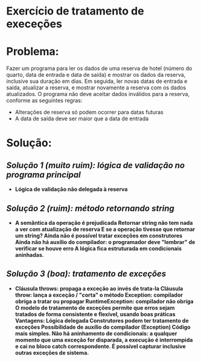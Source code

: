 # Exercício de tratamento de execeções
# Problema: 
Fazer um programa para ler os dados de uma reserva de hotel (número do quarto, data
de entrada e data de saída) e mostrar os dados da reserva, inclusive sua duração em
dias. Em seguida, ler novas datas de entrada e saída, atualizar a reserva, e mostrar
novamente a reserva com os dados atualizados. O programa não deve aceitar dados
inválidos para a reserva, conforme as seguintes regras:
- Alterações de reserva só podem ocorrer para datas futuras
- A data de saída deve ser maior que a data de entrada

# Solução:
## _Solução 1 (muito ruim): lógica de validação no programa principal_
- **Lógica de validação não delegada à reserva**
## _Solução 2 (ruim): método retornando string_
- **A semântica da operação é prejudicada Retornar string não tem nada a ver com atualização de reserva
E se a operação tivesse que retornar um string?
Ainda não é possível tratar exceções em construtores
Ainda não há auxílio do compilador: o programador deve "lembrar" de verificar se houve
erro
A lógica fica estruturada em condicionais aninhadas.**
## _Solução 3 (boa): tratamento de exceções_
- **Cláusula throws: propaga a exceção ao invés de trata-la
Cláusula throw: lança a exceção / "corta" o método
Exception: compilador obriga a tratar ou propagar
RuntimeException: compilador não obriga
O modelo de tratamento de exceções permite que erros sejam tratados de forma consistente e flexível, usando boas práticas
Vantagens:
Lógica delegada
Construtores podem ter tratamento de exceções
Possibilidade de auxílio do compilador (Exception)
Código mais simples. Não há aninhamento de condicionais: a qualquer momento que uma exceção for disparada, a execução é interrompida e cai no bloco catch correspondente.
É possível capturar inclusive outras exceções de sistema.**